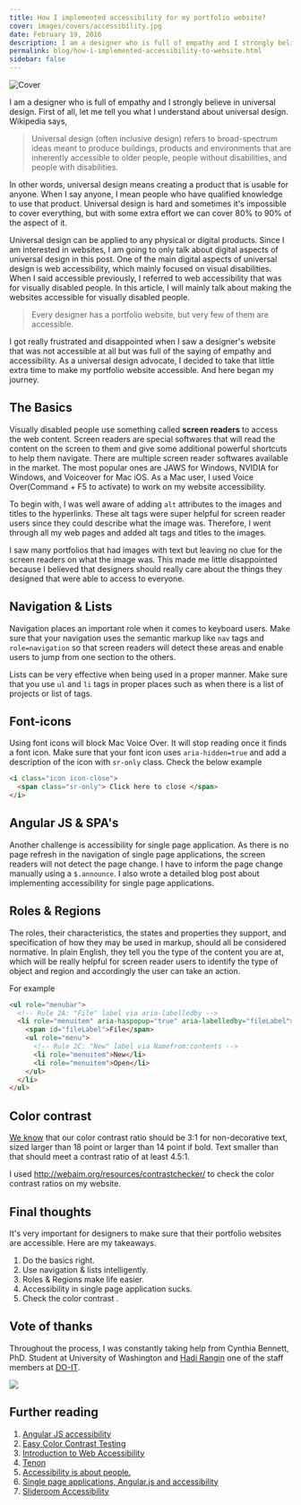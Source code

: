 ```yaml
---
title: How I implemented accessibility for my portfolio website?
cover: images/covers/accessibility.jpg
date: February 19, 2016
description: I am a designer who is full of empathy and I strongly believe in universal design. First of all, let me tell you what I understand about universal design. Wikipedia says...
permalink: blog/how-i-implemented-accessibility-to-website.html
sidebar: false
---
```


![Cover](https://res.cloudinary.com/websiddu/image/upload/w_800,ar_16:9,c_fill,g_auto/v1558759191/blog/covers/absolutvision-1243127-unsplash.jpg)

<TOC />

I am a designer who is full of empathy and I strongly believe in universal design. First of all, let me tell you what I understand about universal design. Wikipedia says,

> Universal design (often inclusive design) refers to broad-spectrum ideas meant to produce buildings, products and environments that are inherently accessible to older people, people without disabilities, and people with disabilities.

In other words, universal design means creating a product that is usable for anyone. When I say anyone, I mean people who have qualified knowledge to use that product. Universal design is hard and sometimes it's impossible to cover everything, but with some extra effort we can cover 80% to 90% of the aspect of it.

Universal design can be applied to any physical or digital products. Since I am interested in websites, I am going to only talk about digital aspects of universal design in this post. One of the main digital aspects of universal design is web accessibility, which mainly focused on visual disabilities. When I said accessible previously, I referred to web accessibility that was for visually disabled people. In this article, I will mainly talk about making the websites accessible for visually disabled people.

> Every designer has a portfolio website, but very few of them are accessible.

I got really frustrated and disappointed when I saw a designer's website that was not accessible at all but was full of the saying of empathy and accessibility. As a universal design advocate, I decided to take that little extra time to make my portfolio website accessible. And here began my journey.

## The Basics

Visually disabled people use something called **screen readers** to access the web content. Screen readers are special softwares that will read the content on the screen to them and give some additional powerful shortcuts to help them navigate. There are multiple screen reader softwares available in the market. The most popular ones are JAWS for Windows, NVIDIA for Windows, and Voiceover for Mac iOS. As a Mac user, I used Voice Over(Command + F5 to activate) to work on my website accessibility.

To begin with, I was well aware of adding `alt` attributes to the images and titles to the hyperlinks. These alt tags were super helpful for screen reader users since they could describe what the image was. Therefore, I went through all my web pages and added alt tags and titles to the images.

I saw many portfolios that had images with text but leaving no clue for the screen readers on what the image was. This made me little disappointed because I believed that designers should really care about the things they designed that were able to access to everyone.

## Navigation & Lists

Navigation places an important role when it comes to keyboard users. Make sure that your navigation uses the semantic markup like `nav` tags and `role=navigation` so that screen readers will detect these areas and enable users to jump from one section to the others.

Lists can be very effective when being used in a proper manner. Make sure that you use `ul` and `li` tags in proper places such as when there is a list of projects or list of tags.

## Font-icons

Using font icons will block Mac Voice Over. It will stop reading once it finds a font icon. Make sure that your font icon uses `aria-hidden=true` and add a description of the icon with `sr-only` class. Check the below example

```html
<i class="icon icon-close">
  <span class="sr-only"> Click here to close </span>
</i>
```

## Angular JS & SPA's

Another challenge is accessibility for single page application. As there is no page refresh in the navigation of single page applications, the screen readers will not detect the page change. I have to inform the page change manually using a `$.announce`. I also wrote a detailed blog post about implementing accessibility for single page applications.

## Roles & Regions

The roles, their characteristics, the states and properties they support, and specification of how they may be used in markup, should all be considered normative. In plain English, they tell you the type of the content you are at, which will be really helpful for screen reader users to identify the type of object and region and accordingly the user can take an action.

For example

```html
<ul role="menubar">
  <!-- Rule 2A: "File" label via aria-labelledby -->
  <li role="menuitem" aria-haspopup="true" aria-labelledby="fileLabel">
    <span id="fileLabel">File</span>
    <ul role="menu">
      <!-- Rule 2C: "New" label via Namefrom:contents -->
      <li role="menuitem">New</li>
      <li role="menuitem">Open</li>
    </ul>
  </li>
</ul>
```

## Color contrast

[We know](http://www.w3.org/WAI/WCAG20/quickref/#qr-visual-audio-contrast-contrast) that our color contrast ratio should be 3:1 for non-decorative text, sized larger than 18 point or larger than 14 point if bold. Text smaller than that should meet a contrast ratio of at least 4.5:1.

I used http://webaim.org/resources/contrastchecker/ to check the color contrast ratios on my website.

## Final thoughts

It's very important for designers to make sure that their portfolio websites are accessible. Here are my takeaways.

1. Do the basics right.
2. Use navigation & lists intelligently.
3. Roles & Regions make life easier.
4. Accessibility in single page application sucks.
5. Check the color contrast .

## Vote of thanks

Throughout the process, I was constantly taking help from Cynthia Bennett, PhD. Student at University of Washington and [Hadi Rangin](http://www.washington.edu/doit/staff-profile-hadi-rangin) one of the staff members at [DO-IT](http://www.washington.edu/doit/).

![](http://res.cloudinary.com/websiddu/image/upload/c_mfit,h_800,q_53,w_1200/v1448299738/hardi_qrbhcl.png)

## Further reading

1. [Angular JS accessibility](http://www.slideshare.net/ginader/angularjs-accessibilty)
2. [Easy Color Contrast Testing](http://alistapart.com/blog/post/easy-color-contrast-testing)
3. [Introduction to Web Accessibility](https://www.w3.org/WAI/intro/accessibility.php)
4. [Tenon](https://tenon.io/index.php)
5. [Accessibility is about people.](http://marcysutton.github.io/angular-a11y/)
6. [Single page applications, Angular.js and accessibility](http://simplyaccessible.com/article/spangular-accessibility/)
7. [Slideroom Accessibility](http://blog.slideroom.com/slideroom-accessibility)
